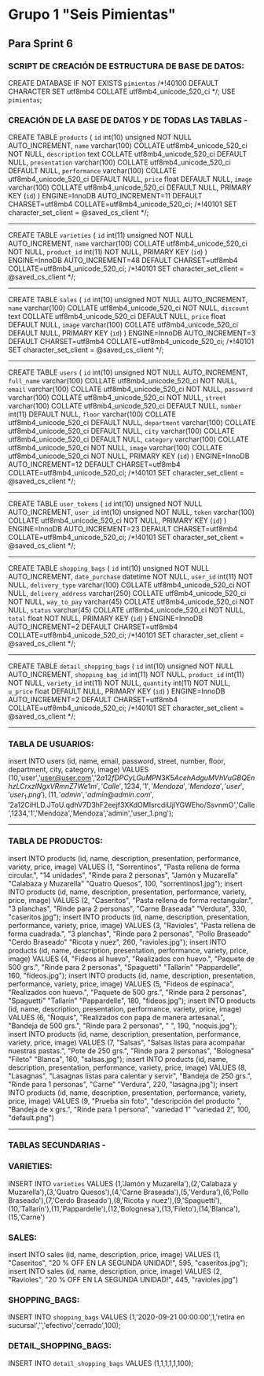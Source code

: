 # **Grupo 1 "Seis Pimientas"**

## **Para Sprint 6**

### SCRIPT DE CREACIÓN DE ESTRUCTURA DE BASE DE DATOS:

CREATE DATABASE  IF NOT EXISTS `pimientas` /*!40100 DEFAULT CHARACTER SET utf8mb4 COLLATE utf8mb4_unicode_520_ci */;
USE `pimientas`;


### CREACIÓN DE LA BASE DE DATOS Y DE TODAS LAS TABLAS - 

CREATE TABLE `products` (
  `id` int(10) unsigned NOT NULL AUTO_INCREMENT,
  `name` varchar(100) COLLATE utf8mb4_unicode_520_ci NOT NULL,
  `description` text COLLATE utf8mb4_unicode_520_ci DEFAULT NULL,
  `presentation` varchar(100) COLLATE utf8mb4_unicode_520_ci DEFAULT NULL,
  `performance` varchar(100) COLLATE utf8mb4_unicode_520_ci DEFAULT NULL,
  `price` float DEFAULT NULL,
  `image` varchar(100) COLLATE utf8mb4_unicode_520_ci DEFAULT NULL,
  PRIMARY KEY (`id`)
) ENGINE=InnoDB AUTO_INCREMENT=11 DEFAULT CHARSET=utf8mb4 COLLATE=utf8mb4_unicode_520_ci;
/*!40101 SET character_set_client = @saved_cs_client */;


---

CREATE TABLE `varieties` (
  `id` int(11) unsigned NOT NULL AUTO_INCREMENT,
  `name` varchar(100) COLLATE utf8mb4_unicode_520_ci NOT NULL,
  `product_id` int(11) NOT NULL,
  PRIMARY KEY (`id`)
) ENGINE=InnoDB AUTO_INCREMENT=48 DEFAULT CHARSET=utf8mb4 COLLATE=utf8mb4_unicode_520_ci;
/*!40101 SET character_set_client = @saved_cs_client */;


---

CREATE TABLE `sales` (
  `id` int(10) unsigned NOT NULL AUTO_INCREMENT,
  `name` varchar(100) COLLATE utf8mb4_unicode_520_ci NOT NULL,
  `discount` text COLLATE utf8mb4_unicode_520_ci DEFAULT NULL,
  `price` float DEFAULT NULL,
  `image` varchar(100) COLLATE utf8mb4_unicode_520_ci DEFAULT NULL,
  PRIMARY KEY (`id`)
) ENGINE=InnoDB AUTO_INCREMENT=3 DEFAULT CHARSET=utf8mb4 COLLATE=utf8mb4_unicode_520_ci;
/*!40101 SET character_set_client = @saved_cs_client */;


---

CREATE TABLE `users` (
  `id` int(10) unsigned NOT NULL AUTO_INCREMENT,
  `full_name` varchar(100) COLLATE utf8mb4_unicode_520_ci NOT NULL,
  `email` varchar(100) COLLATE utf8mb4_unicode_520_ci NOT NULL,
  `password` varchar(100) COLLATE utf8mb4_unicode_520_ci NOT NULL,
  `street` varchar(100) COLLATE utf8mb4_unicode_520_ci DEFAULT NULL,
  `number` int(11) DEFAULT NULL,
  `floor` varchar(100) COLLATE utf8mb4_unicode_520_ci DEFAULT NULL,
  `department` varchar(100) COLLATE utf8mb4_unicode_520_ci DEFAULT NULL,
  `city` varchar(100) COLLATE utf8mb4_unicode_520_ci DEFAULT NULL,
  `category` varchar(100) COLLATE utf8mb4_unicode_520_ci NOT NULL,
  `image` varchar(100) COLLATE utf8mb4_unicode_520_ci NOT NULL,
  PRIMARY KEY (`id`)
) ENGINE=InnoDB AUTO_INCREMENT=12 DEFAULT CHARSET=utf8mb4 COLLATE=utf8mb4_unicode_520_ci;
/*!40101 SET character_set_client = @saved_cs_client */;

---

CREATE TABLE `user_tokens` (
  `id` int(10) unsigned NOT NULL AUTO_INCREMENT,
  `user_id` int(10) unsigned NOT NULL,
  `token` varchar(100) COLLATE utf8mb4_unicode_520_ci NOT NULL,
  PRIMARY KEY (`id`)
) ENGINE=InnoDB AUTO_INCREMENT=23 DEFAULT CHARSET=utf8mb4 COLLATE=utf8mb4_unicode_520_ci;
/*!40101 SET character_set_client = @saved_cs_client */;

---

CREATE TABLE `shopping_bags` (
  `id` int(10) unsigned NOT NULL AUTO_INCREMENT,
  `date_purchase` datetime NOT NULL,
  `user_id` int(11) NOT NULL,
  `delivery_type` varchar(100) COLLATE utf8mb4_unicode_520_ci NOT NULL,
  `delivery_address` varchar(250) COLLATE utf8mb4_unicode_520_ci NOT NULL,
  `way_to_pay` varchar(45) COLLATE utf8mb4_unicode_520_ci NOT NULL,
  `status` varchar(45) COLLATE utf8mb4_unicode_520_ci NOT NULL,
  `total` float NOT NULL,
  PRIMARY KEY (`id`)
) ENGINE=InnoDB AUTO_INCREMENT=2 DEFAULT CHARSET=utf8mb4 COLLATE=utf8mb4_unicode_520_ci;
/*!40101 SET character_set_client = @saved_cs_client */;

---

CREATE TABLE `detail_shopping_bags` (
  `id` int(10) unsigned NOT NULL AUTO_INCREMENT,
  `shopping_bag_id` int(11) NOT NULL,
  `product_id` int(11) NOT NULL,
  `variety_id` int(11) NOT NULL,
  `quantity` int(11) NOT NULL,
  `u_price` float DEFAULT NULL,
  PRIMARY KEY (`id`)
) ENGINE=InnoDB AUTO_INCREMENT=2 DEFAULT CHARSET=utf8mb4 COLLATE=utf8mb4_unicode_520_ci;
/*!40101 SET character_set_client = @saved_cs_client */;

---

### TABLA DE USUARIOS: 

insert INTO users (id, name, email, password, street, number, floor, department, city, category, image) VALUES (10,'user','user@user.com','$2a$12$fDPCyLGuMPN3K5AcehAdguMVhVuGBQEnhzLCrxzlNgxVRmnZ7We1m','Calle ',1234,'1','Mendoza','Mendoza','user','user_1.png'),(11,'admin','admin@admin.com','$2a$12$CiHLD.JToU.qdhV7D3hF2eejf3XKdOMIsrcdiUjlYGWEho/SsvnmO','Calle ',1234,'1','Mendoza','Mendoza','admin','user_1.png');

---


### TABLA DE PRODUCTOS:

insert INTO products (id, name, description, presentation, performance, variety, price, image) VALUES (1, "Sorrentinos", "Pasta rellena de forma circular.", "14 unidades", "Rinde para 2 personas", "Jamón y Muzarella" "Calabaza y Muzarella" "Quatro Quesos", 100, "sorrentinos1.jpg");
insert INTO products (id, name, description, presentation, performance, variety, price, image) VALUES (2, "Caseritos", "Pasta rellena de forma rectangular.", "3 planchas", "Rinde para 2 personas", "Carne Braseada" "Verdura", 330, "caseritos.jpg");
insert INTO products (id, name, description, presentation, performance, variety, price, image) VALUES (3, "Ravioles", "Pasta rellena de forma cuadrada.", "3 planchas", "Rinde para 2 personas", "Pollo Braseado" "Cerdo Braseado" "Ricota y nuez", 260, "ravioles.jpg");
insert INTO products (id, name, description, presentation, performance, variety, price, image) VALUES (4, "Fideos al huevo", "Realizados con huevo.", "Paquete de 500 grs.", "Rinde para 2 personas", "Spaguetti" "Tallarín" "Pappardelle", 160, "fideos.jpg");
insert INTO products (id, name, description, presentation, performance, variety, price, image) VALUES (5, "Fideos de espinaca", "Realizados con huevo.", "Paquete de 500 grs.", "Rinde para 2 personas", "Spaguetti" "Tallarín" "Pappardelle", 180, "fideos.jpg");
insert INTO products (id, name, description, presentation, performance, variety, price, image) VALUES (6, "Ñoquis", "Realizados con papa de manera artesanal.", "Bandeja de 500 grs.", "Rinde para 2 personas", " ", 190, "noquis.jpg");
insert INTO products (id, name, description, presentation, performance, variety, price, image) VALUES (7, "Salsas", "Salsas listas para acompañar nuestras pastas.", "Pote de 250 grs.", "Rinde para 2 personas", "Bolognesa" "Fileto" "Blanca", 160, "salsas.jpg");
insert INTO products (id, name, description, presentation, performance, variety, price, image) VALUES (8, "Lasagnas", "Lasagnas listas para calentar y servir", "Bandeja de 250 grs.", "Rinde para 1 personas", "Carne" "Verdura", 220, "lasagna.jpg");
insert INTO products (id, name, description, presentation, performance, variety, price, image) VALUES (9, "Prueba sin foto", "descripción del producto ", "Bandeja de x grs.", "Rinde para 1 persona", "variedad 1" "variedad 2", 100, "default.png")

---


### TABLAS SECUNDARIAS - 

### VARIETIES:

INSERT INTO `varieties` VALUES (1,'Jamón y Muzarella'),(2,'Calabaza y Muzarella'),(3,'Quatro Quesos'),(4,'Carne Braseada'),(5,'Verdura'),(6,'Pollo Braseado'),(7,'Cerdo Braseado'),(8,'Ricota y nuez'),(9,'Spaguetti'),(10,'Tallarín'),(11,'Pappardelle'),(12,'Bolognesa'),(13,'Fileto'),(14,'Blanca'),(15,'Carne')



### SALES:

insert INTO sales (id, name, description, price, image) VALUES (1, "Caseritos", "20 % OFF EN LA SEGUNDA UNIDAD!", 595, "caseritos.jpg");
insert INTO sales (id, name, description, price, image) VALUES (2, "Ravioles", "20 % OFF EN LA SEGUNDA UNIDAD!", 445, "ravioles.jpg")

### SHOPPING_BAGS:

INSERT INTO `shopping_bags` VALUES (1,'2020-09-21 00:00:00',1,'retira en sucursal','','efectivo','cerrado',100);


### DETAIL_SHOPPING_BAGS:

INSERT INTO `detail_shopping_bags` VALUES (1,1,1,1,1,100);

